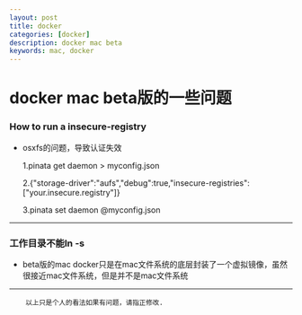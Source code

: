 ```yaml
---
layout: post
title: docker
categories: [docker]
description: docker mac beta
keywords: mac, docker
---
```


# docker mac beta版的一些问题

### How to run a insecure-registry

* osxfs的问题，导致认证失效

	1.pinata get daemon > myconfig.json

	2.{"storage-driver":"aufs","debug":true,"insecure-registries":["your.insecure.registry"]}

	3.pinata set daemon @myconfig.json

---

### 工作目录不能ln -s 

* beta版的mac docker只是在mac文件系统的底层封装了一个虚拟镜像，虽然很接近mac文件系统，但是并不是mac文件系统

---

```
	以上只是个人的看法如果有问题，请指正修改.
```




